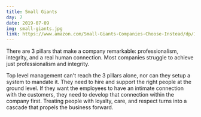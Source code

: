 ```yaml
---
title: Small Giants
day: 7
date: 2019-07-09
img: small-giants.jpg
link: https://www.amazon.com/Small-Giants-Companies-Choose-Instead/dp/1591840937/
---
```


There are 3 pillars that make a company remarkable: professionalism, integrity,
and a real human connection. Most companies struggle to achieve just professionalism
and integrity.

Top level management can't reach the 3 pillars alone, nor can they setup a
system to mandate it. They need to hire and support the right people at the
ground level. If they want the employees to have an intimate connection with the
customers, they need to develop that connection within the company first.
Treating people with loyalty, care, and respect turns into a cascade that
propels the business forward.
